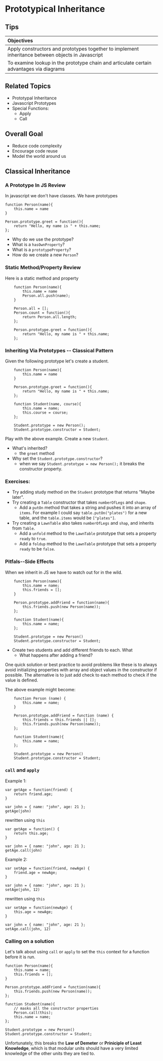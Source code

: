 # Prototypical Inheritance
## Tips

| Objectives |
| :---- |
| Apply constructors and prototypes together to implement inheritance between objects in Javascript |
| To examine lookup in the prototype chain and articulate certain advantages via diagrams |

## Related Topics

* Prototypal Inheritance
* Javascript Prototypes
* Special Functions:
	* Apply
	* Call


## Overall Goal

* Reduce code complexity
* Encourage code reuse
* Model the world around us 


## Classical Inheritance

### A Prototype In JS Review

In javascript we don't have classes. We have prototypes

	function Person(name){
		this.name = name
	}
	
	Person.prototype.greet = function(){
		return "Hello, my name is " + this.name;
	};

* Why do we use the prototype?
* What is a `hasOwnProperty`?
* What is a `prototypeProperty`?
* How do we create a new `Person`?


### Static Method/Property Review

Here is a static method and property

```
	function Person(name){
		this.name = name
		Person.all.push(name);
	}

	Person.all = [];
	Person.count = function(){
		return Person.all.length;
	};
	
	Person.prototype.greet = function(){
		return "Hello, my name is " + this.name;
	};

```

### Inheriting Via Prototypes -- Classical Pattern

Given the following prototype let's create a student.

```
	function Person(name){
		this.name = name
	}
	
	Person.prototype.greet = function(){
		return "Hello, my name is " + this.name;
	};

	function Student(name, course){
		this.name = name;
		this.course = course;
	};

	Student.prototype = new Person();
	Student.prototype.constructor = Student;
```

Play with the above example. Create a new `Student`.

* What's inherited?
	* the `greet` method
* Why set the `Student.prototype.constructor`?
	* when we say `Student.prototype = new Person();` it breaks the constructor property.


### Exercises:

* Try adding study method on the `Student` prototype that returns "Maybe later".
* Try creating a `Table` constructor that takes `numberOfLegs` and `shape`.
	* Add a `putOn` method that takes a string and pushes it into an array of `items`. For example I could say `table.putOn("plates")` for a new table, and the `table.items` would be `["plates"]`.
* Try creating a `LawnTable` also takes `numberOfLegs` and `shap`, and inherits from `Table`.
	* Add a `unfold` method to the `LawnTable` prototype that sets a property `ready` to `true`.
	* Add a `foldup` method to the `LawnTable` prototype that sets a property `ready` to be `false`.
 


### Pitfals--Side Effects

When we inherit in JS we have to watch out for in the wild.

```	
	function Person(name){
		this.name = name;
		this.friends = [];
	}
	
	Person.prototype.addFriend = function(name){
		this.friends.push(new Person(name));
	};
	
	function Student(name){
		this.name = name;
	};
	
	Student.prototype = new Person()
	Student.prototype.constructor = Student;

```
* Create two students and add different  friends to each. What 
	* What happens after adding a friend?



One quick solution or best practice to avoid problems like these is to always avoid initializing properties with array and object values in the constructor if possible. The alternative is to just add check to each method to check if the value is defined.

The above example might become:

```	
	function Person (name) {
		this.name = name;
	}
	
	Person.prototype.addFriend = function (name) {
		this.friends = this.friends || [];
		this.friends.push(new Person(name));
	};
	
	function Student(name){
		this.name = name;
	};
	
	Student.prototype = new Person()
	Student.prototype.constructor = Student;

```



### `call` and `apply`

Example 1:

```
var getAge = function(friend) {
	return friend.age;
}

var john = { name: "john", age: 21 };
getAge(john)

```

rewritten using `this`

```
var getAge = function() {
	return this.age;
}

var john = { name: "john", age: 21 };
getAge.call(john)

```

Example 2:

```
var setAge = function(friend, newAge) {
	friend.age = newAge;
}

var john = { name: "john", age: 21 };
setAge(john, 12)

```

rewritten using `this`

```
var setAge = function(newAge) {
	this.age = newAge;
}

var john = { name: "john", age: 21 };
setAge.call(john, 12)

```

	
	
### Calling on a solution

Let's talk about using `call` or `apply` to set the `this` context for a function before it is run.

	function Person(name){
		this.name = name;
		this.friends = [];
	}
	
	Person.prototype.addFriend = function(name){
		this.friends.push(new Person(name));
	};
	
	function Student(name){
		// masks all the constructor properties
		Person.call(this);
		this.name = name;
	};
	
	Student.prototype = new Person()
	Student.prototype.constructor = Student;



Unfortunately, this breaks the **Law of Demeter** or **Priniciple of Least Knowledge**, which is that modular units should have a very limited knowledge of the other units they are tied to.




